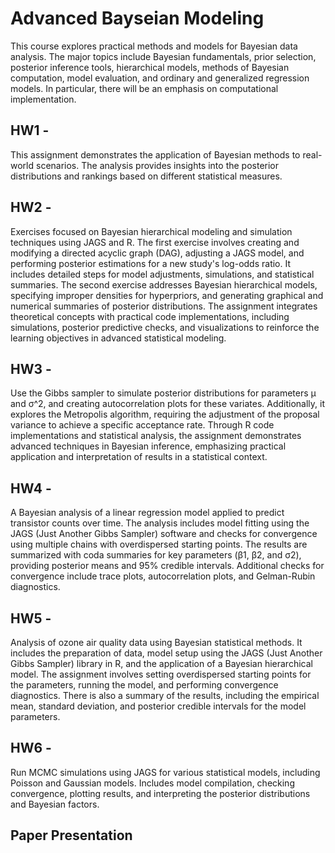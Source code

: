 # Advanced Bayseian Modeling
This course explores practical methods and models for Bayesian data analysis. The major topics include Bayesian fundamentals, prior selection, posterior inference tools, hierarchical models, methods of Bayesian computation, model evaluation, and ordinary and generalized regression models. In particular, there will be an emphasis on computational implementation.

## HW1 - 
This assignment demonstrates the application of Bayesian methods to real-world scenarios. The analysis provides insights into the posterior distributions and rankings based on different statistical measures.

## HW2 - 
Exercises focused on Bayesian hierarchical modeling and simulation techniques using JAGS and R. The first exercise involves creating and modifying a directed acyclic graph (DAG), adjusting a JAGS model, and performing posterior estimations for a new study's log-odds ratio. It includes detailed steps for model adjustments, simulations, and statistical summaries. The second exercise addresses Bayesian hierarchical models, specifying improper densities for hyperpriors, and generating graphical and numerical summaries of posterior distributions. The assignment integrates theoretical concepts with practical code implementations, including simulations, posterior predictive checks, and visualizations to reinforce the learning objectives in advanced statistical modeling.

## HW3 -
Use the Gibbs sampler to simulate posterior distributions for parameters μ and σ^2, and creating autocorrelation plots for these variates. Additionally, it explores the Metropolis algorithm, requiring the adjustment of the proposal variance to achieve a specific acceptance rate. Through R code implementations and statistical analysis, the assignment demonstrates advanced techniques in Bayesian inference, emphasizing practical application and interpretation of results in a statistical context. 

## HW4 - 
A Bayesian analysis of a linear regression model applied to predict transistor counts over time. The analysis includes model fitting using the JAGS (Just Another Gibbs Sampler) software and checks for convergence using multiple chains with overdispersed starting points. The results are summarized with coda summaries for key parameters (β1, β2, and σ2), providing posterior means and 95% credible intervals. Additional checks for convergence include trace plots, autocorrelation plots, and Gelman-Rubin diagnostics.

## HW5 -
Analysis of ozone air quality data using Bayesian statistical methods. It includes the preparation of data, model setup using the JAGS (Just Another Gibbs Sampler) library in R, and the application of a Bayesian hierarchical model. The assignment involves setting overdispersed starting points for the parameters, running the model, and performing convergence diagnostics. There is also a summary of the results, including the empirical mean, standard deviation, and posterior credible intervals for the model parameters.

## HW6 -
Run MCMC simulations using JAGS for various statistical models, including Poisson and Gaussian models. Includes model compilation, checking convergence, plotting results, and interpreting the posterior distributions and Bayesian factors.

## Paper Presentation
